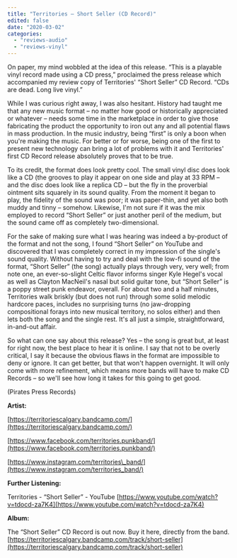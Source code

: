 ```yaml
---
title: "Territories – Short Seller (CD Record)"
edited: false
date: "2020-03-02"
categories:
  - "reviews-audio"
  - "reviews-vinyl"
---
```


On paper, my mind wobbled at the idea of this release. “This is a playable vinyl record made using a CD press,” proclaimed the press release which accompanied my review copy of Territories' “Short Seller” CD Record. “CDs are dead. Long live vinyl.”

While I was curious right away, I was also hesitant. History had taught me that any new music format – no matter how good or historically appreciated or whatever – needs some time in the marketplace in order to give those fabricating the product the opportunity to iron out any and all potential flaws in mass production. In the music industry, being “first” is only a boon when you're making the music. For better or for worse, being one of the first to present new technology can bring a lot of problems with it and Territories' first CD Record release absolutely proves that to be true.

To its credit, the format does look pretty cool. The small vinyl disc does look like a CD (the grooves to play it appear on one side and play at 33 RPM – and the disc does look like a replica CD – but the fly in the proverbial ointment sits squarely in its sound quality. From the moment it began to play, the fidelity of the sound was poor; it was paper-thin, and yet also both muddy and tinny – somehow. Likewise, I'm not sure if it was the mix employed to record “Short Seller” or just another peril of the medium, but the sound came off as completely two-dimensional.

For the sake of making sure what I was hearing was indeed a by-product of the format and not the song, I found “Short Seller” on YouTube and discovered that I was completely correct in my impression of the single's sound quality. Without having to try and deal with the low-fi sound of the format, “Short Seller” (the song) actually plays through very, very well; from note one, an ever-so-slight Celtic flavor informs singer Kyle Hegel's vocal as well as Clayton MacNeil's nasal but solid guitar tone, but “Short Seller” is a poppy street punk endeavor, overall. For about two and a half minutes, Territories walk briskly (but does not run) through some solid melodic hardcore paces, includes no surprising turns (no jaw-dropping compositional forays into new musical territory, no solos either) and then lets both the song and the single rest. It's all just a simple, straightforward, in-and-out affair.

So what can one say about this release? Yes – the song is great but, at least for right now, the best place to hear it is online. I say that not to be overly critical, I say it because the obvious flaws in the format are impossible to deny or ignore. It can get better, but that won't happen overnight. It will only come with more refinement, which means more bands will have to make CD Records – so we'll see how long it takes for this going to get good. 

(Pirates Press Records)

**Artist:**

[https://territoriescalgary.bandcamp.com/](https://territoriescalgary.bandcamp.com/)

[https://www.facebook.com/territories.punkband/](https://www.facebook.com/territories.punkband/)

[https://www.instagram.com/territories\_band/](https://www.instagram.com/territories_band/)

**Further Listening:**

Territories - “Short Seller” - YouTube [https://www.youtube.com/watch?v=tdocd-za7K4](https://www.youtube.com/watch?v=tdocd-za7K4)

**Album:**

The “Short Seller” CD Record is out now. Buy it here, directly from the band. [https://territoriescalgary.bandcamp.com/track/short-seller](https://territoriescalgary.bandcamp.com/track/short-seller)
